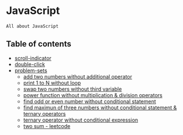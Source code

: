 # JavaScript

    All about JavaScript

## Table of contents

-   [scroll-indicator](https://github.com/htutwaiphyoe/mastering-javascript/tree/master/scroll-indicator)
-   [double-click]()
-   [problem-sets](https://github.com/htutwaiphyoe/mastering-javascript/tree/master/problem-sets)
    -   [add two numbers without additional operator](https://github.com/htutwaiphyoe/mastering-javascript/blob/master/problem-sets/sum.js)
    -   [print 1 to N without loop](https://github.com/htutwaiphyoe/mastering-javascript/blob/master/problem-sets/print.js)
    -   [swap two numbers without third variable](https://github.com/htutwaiphyoe/mastering-javascript/blob/master/problem-sets/swap.js)
    -   [power function without multiplication & division operators](https://github.com/htutwaiphyoe/mastering-javascript/blob/master/problem-sets/pow.js)
    -   [find odd or even number without conditional statement](https://github.com/htutwaiphyoe/mastering-javascript/blob/master/problem-sets/eventOdd.js)
    -   [find maximun of three numbers without conditional statement & ternary operators](https://github.com/htutwaiphyoe/mastering-javascript/blob/master/problem-sets/max.js)
    -   [ternary operator without conditional expression](https://github.com/htutwaiphyoe/mastering-javascript/blob/master/problem-sets/ternary.js)
    -   [two sum - leetcode](https://github.com/htutwaiphyoe/mastering-javascript/blob/master/problem-sets/twoSum.js)
